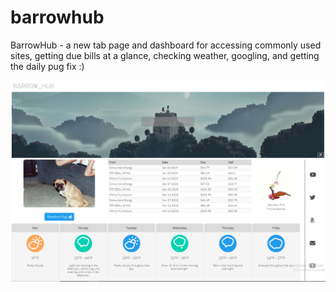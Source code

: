 # barrowhub
BarrowHub - a new tab page and dashboard for accessing commonly used sites, getting due bills at a glance, checking weather, googling, and getting the daily pug fix :)

![Alt text](BarrowHub.png?raw=true "Title")
